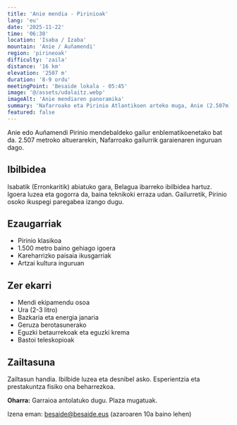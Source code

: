 ```yaml
---
title: 'Anie mendia - Pirinioak'
lang: 'eu'
date: '2025-11-22'
time: '06:30'
location: 'Isaba / Izaba'
mountain: 'Anie / Auñamendi'
region: 'pirineoak'
difficulty: 'zaila'
distance: '16 km'
elevation: '2507 m'
duration: '8-9 ordu'
meetingPoint: 'Besaide lokala - 05:45'
image: '@/assets/udalaitz.webp'
imageAlt: 'Anie mendiaren panoramika'
summary: 'Nafarroako eta Pirinio Atlantikoen arteko muga, Anie (2.507m) gailurra lortzeko irteera.'
featured: false
---
```


Anie edo Auñamendi Pirinio mendebaldeko gailur enblematikoenetako bat da. 2.507 metroko altuerarekin, Nafarroako gailurrik garaienaren inguruan dago.

## Ibilbidea

Isabatik (Erronkaritik) abiatuko gara, Belagua ibarreko ibilbidea hartuz. Igoera luzea eta gogorra da, baina teknikoki erraza udan. Gailurretik, Pirinio osoko ikuspegi paregabea izango dugu.

## Ezaugarriak

- Pirinio klasikoa
- 1.500 metro baino gehiago igoera
- Kareharrizko paisaia ikusgarriak
- Artzai kultura inguruan

## Zer ekarri

- Mendi ekipamendu osoa
- Ura (2-3 litro)
- Bazkaria eta energia janaria
- Geruza berotasunerako
- Eguzki betaurrekoak eta eguzki krema
- Bastoi teleskopioak

## Zailtasuna

Zailtasun handia. Ibilbide luzea eta desnibel asko. Esperientzia eta prestakuntza fisiko ona beharrezkoa.

**Oharra:** Garraioa antolatuko dugu. Plaza mugatuak.

Izena eman: besaide@besaide.eus (azaroaren 10a baino lehen)

